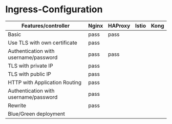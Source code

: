# Ingress-Configuration
|Features/controller   | Nginx  |  HAProxy |  Istio | Kong  |
|---|---|---|---|---|
| Basic  |  pass | pass  |   |   |
| Use TLS with own certificate  |  pass |   |   |   |
| Authentication with username/password  |  pass |  pass |   |   |
| TLS with private IP  |  pass |   |   |   |
| TLS with public IP  |  pass |   |   |   |
| HTTP with Application Routing  |  pass |   |   |   |
| Authentication with username/password  |  pass |   |   |   |
| Rewrite |  pass |   |   |   |
| Blue/Green deployment |   |   |   |   |
